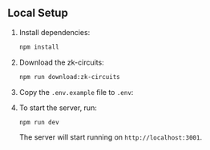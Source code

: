 ## Local Setup

1. Install dependencies:

    ```bash
    npm install
    ```

2. Download the zk-circuits:

    ```bash
    npm run download:zk-circuits
    ```

3. Copy the `.env.example` file to `.env`: 


4. To start the server, run:
    ```bash
    npm run dev
    ```

    The server will start running on `http://localhost:3001`.
